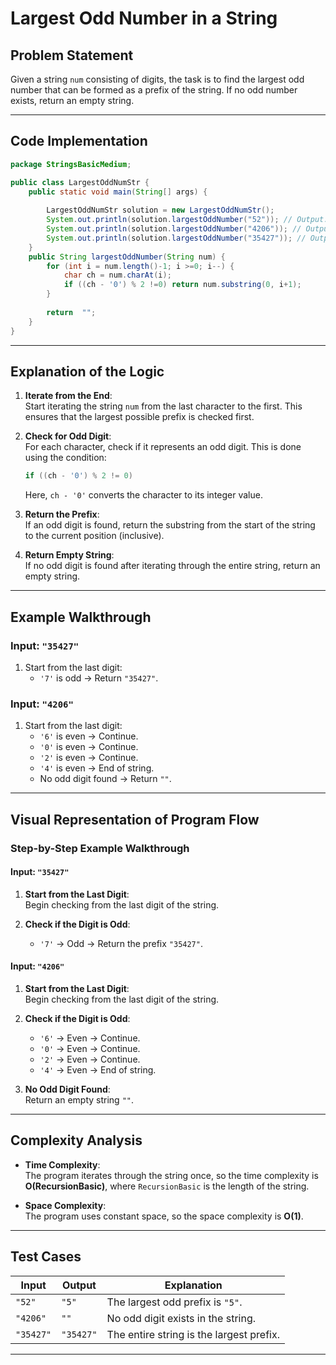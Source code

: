 # Largest Odd Number in a String

 
## Problem Statement

Given a string `num` consisting of digits, the task is to find the largest odd number that can be formed as a prefix of the string. If no odd number exists, return an empty string.

---

## Code Implementation

```java
package StringsBasicMedium;

public class LargestOddNumStr {
    public static void main(String[] args) {
        
        LargestOddNumStr solution = new LargestOddNumStr();
        System.out.println(solution.largestOddNumber("52")); // Output: "5"
        System.out.println(solution.largestOddNumber("4206")); // Output: ""
        System.out.println(solution.largestOddNumber("35427")); // Output: "35427"
    }
    public String largestOddNumber(String num) {
        for (int i = num.length()-1; i >=0; i--) {
            char ch = num.charAt(i);
            if ((ch - '0') % 2 !=0) return num.substring(0, i+1);
        }
     
        return  "";
    }
}
```

---

## Explanation of the Logic

1. **Iterate from the End**:  
   Start iterating the string `num` from the last character to the first. This ensures that the largest possible prefix is checked first.

2. **Check for Odd Digit**:  
   For each character, check if it represents an odd digit. This is done using the condition:
   ```java
   if ((ch - '0') % 2 != 0)
   ```
   Here, `ch - '0'` converts the character to its integer value.

3. **Return the Prefix**:  
   If an odd digit is found, return the substring from the start of the string to the current position (inclusive).

4. **Return Empty String**:  
   If no odd digit is found after iterating through the entire string, return an empty string.

---

## Example Walkthrough

### Input: `"35427"`

1. Start from the last digit:  
   - `'7'` is odd → Return `"35427"`.

### Input: `"4206"`

1. Start from the last digit:  
   - `'6'` is even → Continue.  
   - `'0'` is even → Continue.  
   - `'2'` is even → Continue.  
   - `'4'` is even → End of string.  
   - No odd digit found → Return `""`.

---

## Visual Representation of Program Flow

### Step-by-Step Example Walkthrough

#### Input: `"35427"`

1. **Start from the Last Digit**:  
    Begin checking from the last digit of the string.

2. **Check if the Digit is Odd**:  
    - `'7'` → Odd → Return the prefix `"35427"`.

#### Input: `"4206"`

1. **Start from the Last Digit**:  
    Begin checking from the last digit of the string.

2. **Check if the Digit is Odd**:  
    - `'6'` → Even → Continue.  
    - `'0'` → Even → Continue.  
    - `'2'` → Even → Continue.  
    - `'4'` → Even → End of string.

3. **No Odd Digit Found**:  
    Return an empty string `""`.

 

---

## Complexity Analysis

- **Time Complexity**:  
  The program iterates through the string once, so the time complexity is **O(RecursionBasic)**, where `RecursionBasic` is the length of the string.

- **Space Complexity**:  
  The program uses constant space, so the space complexity is **O(1)**.

---

## Test Cases

| Input    | Output   | Explanation                              |
|----------|----------|------------------------------------------|
| `"52"`   | `"5"`    | The largest odd prefix is `"5"`.         |
| `"4206"` | `""`     | No odd digit exists in the string.       |
| `"35427"`| `"35427"`| The entire string is the largest prefix. |

---
 